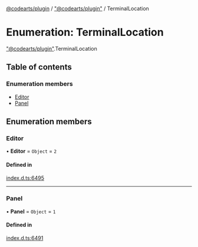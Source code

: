 [@codearts/plugin](../README.md) / ["@codearts/plugin"](../modules/_codearts_plugin_.md) / TerminalLocation

# Enumeration: TerminalLocation

["@codearts/plugin"](../modules/_codearts_plugin_.md).TerminalLocation

## Table of contents

### Enumeration members

- [Editor](codearts_plugin_.TerminalLocation.md#editor)
- [Panel](codearts_plugin_.TerminalLocation.md#panel)

## Enumeration members

### Editor

• **Editor** = `Object` = `2`

#### Defined in

[index.d.ts:6495](https://github.com/huaweicloud/cloudide-plugin-api/blob/3b0eee8/index.d.ts#L6495)

___

### Panel

• **Panel** = `Object` = `1`

#### Defined in

[index.d.ts:6491](https://github.com/huaweicloud/cloudide-plugin-api/blob/3b0eee8/index.d.ts#L6491)
